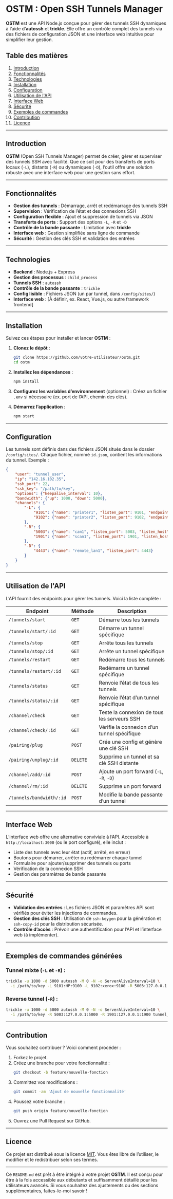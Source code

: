 # **OSTM : Open SSH Tunnels Manager**

**OSTM** est une API Node.js conçue pour gérer des tunnels SSH dynamiques à l’aide d’**autossh** et **trickle**. Elle offre un contrôle complet des tunnels via des fichiers de configuration JSON et une interface web intuitive pour simplifier leur gestion.

## **Table des matières**
1. [Introduction](#introduction)
2. [Fonctionnalités](#fonctionnalités)
3. [Technologies](#technologies)
4. [Installation](#installation)
5. [Configuration](#configuration)
6. [Utilisation de l'API](#utilisation-de-lapi)
7. [Interface Web](#interface-web)
8. [Sécurité](#sécurité)
9. [Exemples de commandes](#exemples-de-commandes)
10. [Contribution](#contribution)
11. [Licence](#licence)

---

## **Introduction**
**OSTM** (Open SSH Tunnels Manager) permet de créer, gérer et superviser des tunnels SSH avec facilité. Que ce soit pour des transferts de ports locaux (`-L`), distants (`-R`) ou dynamiques (`-D`), l’outil offre une solution robuste avec une interface web pour une gestion sans effort.

---

## **Fonctionnalités**
- **Gestion des tunnels** : Démarrage, arrêt et redémarrage des tunnels SSH
- **Supervision** : Vérification de l’état et des connexions SSH
- **Configuration flexible** : Ajout et suppression de tunnels via JSON
- **Transferts de ports** : Support des options `-L`, `-R` et `-D`
- **Contrôle de la bande passante** : Limitation avec **trickle**
- **Interface web** : Gestion simplifiée sans ligne de commande
- **Sécurité** : Gestion des clés SSH et validation des entrées

---

## **Technologies**
- **Backend** : Node.js + Express
- **Gestion des processus** : `child_process`
- **Tunnels SSH** : `autossh`
- **Contrôle de la bande passante** : `trickle`
- **Config lisible** : Fichiers JSON (un par tunnel, dans `/config/sites/`)
- **Interface web** : [À définir, ex. React, Vue.js, ou autre framework frontend]

---

## **Installation**
Suivez ces étapes pour installer et lancer **OSTM** :

1. **Clonez le dépôt** :
   ```bash
   git clone https://github.com/votre-utilisateur/ostm.git
   cd ostm
   ```

2. **Installez les dépendances** :
   ```bash
   npm install
   ```

3. **Configurez les variables d’environnement** (optionnel) :
   Créez un fichier `.env` si nécessaire (ex. port de l’API, chemin des clés).

4. **Démarrez l’application** :
   ```bash
   npm start
   ```

---

## **Configuration**
Les tunnels sont définis dans des fichiers JSON situés dans le dossier `/config/sites/`. Chaque fichier, nommé `id.json`, contient les informations du tunnel. Exemple :

```json
{
    "user": "tunnel_user",
    "ip": "142.16.102.35",
    "ssh_port": 22,
    "ssh_key": "/path/to/key",
    "options": {"keepalive_interval": 10},
    "bandwidth": {"up": 1000, "down": 5000},
    "channels": {
        "-L": {
            "9101": {"name": "printer1", "listen_port": 9101, "endpoint_host": "HP", "endpoint_port": 9100},
            "9102": {"name": "printer2", "listen_port": 9102, "endpoint_host": "xerox", "endpoint_port": 9100}
        },
        "-R": {
            "5003": {"name": "cam1", "listen_port": 5003, "listen_host": "cam", "endpoint_host": "127.0.0.1", "endpoint_port": 5000},
            "1901": {"name": "scan1", "listen_port": 1901, "listen_host": "scan", "endpoint_host": "127.0.0.1", "endpoint_port": 1900}
        },
        "-D": {
            "4443": {"name": "remote_lan1", "listen_port": 4443}
        }
    }
}
```

---

## **Utilisation de l'API**
L’API fournit des endpoints pour gérer les tunnels. Voici la liste complète :

| Endpoint                 | Méthode | Description                                  |
|--------------------------|---------|----------------------------------------------|
| `/tunnels/start`         | `GET`   | Démarre tous les tunnels                     |
| `/tunnels/start/:id`     | `GET`   | Démarre un tunnel spécifique                 |
| `/tunnels/stop`          | `GET`   | Arrête tous les tunnels                      |
| `/tunnels/stop/:id`      | `GET`   | Arrête un tunnel spécifique                  |
| `/tunnels/restart`       | `GET`   | Redémarre tous les tunnels                   |
| `/tunnels/restart/:id`   | `GET`   | Redémarre un tunnel spécifique               |
| `/tunnels/status`        | `GET`   | Renvoie l’état de tous les tunnels           |
| `/tunnels/status/:id`    | `GET`   | Renvoie l’état d’un tunnel spécifique        |
| `/channel/check`         | `GET`   | Teste la connexion de tous les serveurs SSH  |
| `/channel/check/:id`     | `GET`   | Vérifie la connexion d’un tunnel spécifique  |
| `/pairing/plug`          | `POST`  | Crée une config et génère une clé SSH        |
| `/pairing/unplug/:id`    | `DELETE`| Supprime un tunnel et sa clé SSH distante    |
| `/channel/add/:id`       | `POST`  | Ajoute un port forward (`-L`, `-R`, `-D`)    |
| `/channel/rm/:id`        | `DELETE`| Supprime un port forward                     |
| `/tunnels/bandwidth/:id` | `POST`  | Modifie la bande passante d’un tunnel        |

---

## **Interface Web**
L’interface web offre une alternative conviviale à l’API. Accessible à `http://localhost:3000` (ou le port configuré), elle inclut :
- Liste des tunnels avec leur état (actif, arrêté, en erreur)
- Boutons pour démarrer, arrêter ou redémarrer chaque tunnel
- Formulaire pour ajouter/supprimer des tunnels ou ports
- Vérification de la connexion SSH
- Gestion des paramètres de bande passante

---

## **Sécurité**
- **Validation des entrées** : Les fichiers JSON et paramètres API sont vérifiés pour éviter les injections de commandes.
- **Gestion des clés SSH** : Utilisation de `ssh-keygen` pour la génération et `ssh-copy-id` pour la distribution sécurisée.
- **Contrôle d’accès** : Prévoir une authentification pour l’API et l’interface web (à implémenter).

---

## **Exemples de commandes générées**

### **Tunnel mixte (`-L` et `-R`)** :
```bash
trickle -u 1000 -d 5000 autossh -M 0 -N -o ServerAliveInterval=10 \
  -i /path/to/key -L 9101:HP:9100 -L 9102:xerox:9100 -R 5003:127.0.0.1:5000 tunnel_user@142.16.102.35 -p 22
```

### **Reverse tunnel (`-R`)** :
```bash
trickle -u 1000 -d 5000 autossh -M 0 -N -o ServerAliveInterval=10 \
  -i /path/to/key -R 5003:127.0.0.1:5000 -R 1901:127.0.0.1:1900 tunnel_user@142.16.102.35 -p 22
```

---

## **Contribution**
Vous souhaitez contribuer ? Voici comment procéder :
1. Forkez le projet.
2. Créez une branche pour votre fonctionnalité :
   ```bash
   git checkout -b feature/nouvelle-fonction
   ```
3. Committez vos modifications :
   ```bash
   git commit -am 'Ajout de nouvelle fonctionnalité'
   ```
4. Poussez votre branche :
   ```bash
   git push origin feature/nouvelle-fonction
   ```
5. Ouvrez une Pull Request sur GitHub.

---

## **Licence**
Ce projet est distribué sous la licence [MIT](LICENSE). Vous êtes libre de l’utiliser, le modifier et le redistribuer selon ses termes.

---

Ce `README.md` est prêt à être intégré à votre projet **OSTM**. Il est conçu pour être à la fois accessible aux débutants et suffisamment détaillé pour les utilisateurs avancés. Si vous souhaitez des ajustements ou des sections supplémentaires, faites-le-moi savoir !